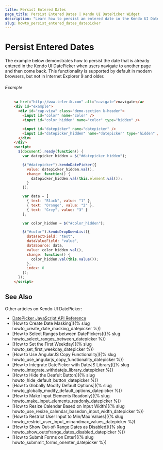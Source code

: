 ```yaml
---
title: Persist Entered Dates
page_title: Persist Entered Dates | Kendo UI DatePicker Widget
description: "Learn how to persist an entered date in the Kendo UI DatePicker upon user navigation between pages for Internet Explorer 9 or older."
slug: howto_persist_entered_dates_datepicker
---
```


# Persist Entered Dates

The example below demonstrates how to persist the date that is already entered in the Kendo UI DatePicker when users navigate to another page and then come back. This functionality is supported by default in modern browsers, but not in Internet Explorer 9 and older.

###### Example

```html
    <a href="http://www.telerik.com" alt="navigate">navigate</a>
    <div id="example">
      <div id="cap-view" class="demo-section k-header">
        <input id="color" name="color" />
        <input id="color_hidden" name="color" type="hidden" />

        <input id="datepicker" name="datepicker" />
        <input id="datepicker_hidden" name="datepicker" type="hidden" />
      </div>
    </div>
    <script>
      $(document).ready(function() {
        var datepicker_hidden = $("#datepicker_hidden");

        $("#datepicker").kendoDatePicker({
          value: datepicker_hidden.val(),
          change: function() {
            datepicker_hidden.val(this.element.val());
          }
        });

        var data = [
          { text: "Black", value: "1" },
          { text: "Orange", value: "2" },
          { text: "Grey", value: "3" }
        ];

        var color_hidden = $("#color_hidden");

        $("#color").kendoDropDownList({
          dataTextField: "text",
          dataValueField: "value",
          dataSource: data,
          value: color_hidden.val(),
          change: function() {
            color_hidden.val(this.value());
          },
          index: 0
        });
      });
    </script>    
```

## See Also

Other articles on Kendo UI DatePicker:

* [DatePicker JavaScript API Reference](/api/javascript/ui/datepicker)
* [How to Create Date Masking]({% slug howto_create_date_masking_datepicker %})
* [How to Select Ranges between DatePickers]({% slug howto_select_ranges_between_datepicker %})
* [How to Set the First Weekday]({% slug howto_set_first_weekday_datepicker %})
* [How to Use AngularJS Copy Functionality]({% slug howto_use_angularjs_copy_functionality_datepicker %})
* [How to Integrate DatePicker with DateJS Library]({% slug howto_integrate_withdatejs_library_datepicker %})
* [How to Hide the Deafult Button]({% slug howto_hide_default_button_datepicker %})
* [How to Globally Modify Default Options]({% slug howto_globally_modify_default_options_datepicker %})
* [How to Make Input Elements Readonly]({% slug howto_make_input_elements_readonly_datepicker %})
* [How to Resize Calendar Based on Input Width]({% slug howto_use_resize_calendar_basedon_input_width_datepicker %})
* [How to Restrict User Input to Min/Max Values]({% slug howto_restrict_user_input_minandmax_values_datepicker %})
* [How to Show Out-of-Range Dates as Disabled]({% slug howto_show_outofrange_dates_disabled_datepicker %})
* [How to Submit Forms on Enter]({% slug howto_submmit_forms_onenter_datepicker %})
